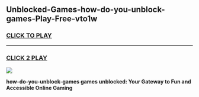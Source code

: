 
## Unblocked-Games-how-do-you-unblock-games-Play-Free-vto1w
<h3>
<a href="https://premium76.site?title=how-do-you-unblock-games&ref=10A">CLICK TO PLAY</a></h3>
<hr>

<h3>
<a href="https://premium76.site?title=how-do-you-unblock-games&ref=10A">CLICK 2 PLAY</a>
  
</h3>

<a href="https://premium76.site?title=how-do-you-unblock-games&ref=10A"><img src="https://clearcache.store/games.png"></a>


**how-do-you-unblock-games games unblocked: Your Gateway to Fun and Accessible Online Gaming**
